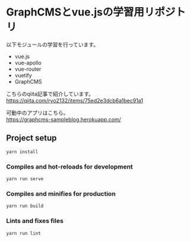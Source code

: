 # GraphCMSとvue.jsの学習用リポジトリ


以下モジュールの学習を行っています。

* vue.js
* vue-apollo
* vue-router
* vuetify
* GraphCMS

こちらのqiita記事で紹介しています。  
https://qiita.com/ryo2132/items/75ed2e3dcb6a1bec91a1

可動中のアプリはこちら。  
https://graphcms-sampleblog.herokuapp.com/



## Project setup
```
yarn install
```

### Compiles and hot-reloads for development
```
yarn run serve
```

### Compiles and minifies for production
```
yarn run build
```

### Lints and fixes files
```
yarn run lint
```

